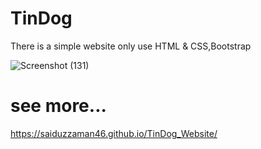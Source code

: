 # TinDog
There is a simple website only use HTML & CSS,Bootstrap


![Screenshot (131)](https://github.com/saiduzzaman46/TinDog_Website/assets/102038478/416326e1-50e0-4fc3-82de-7036d14ffeaf)
# see more... 
https://saiduzzaman46.github.io/TinDog_Website/

